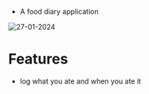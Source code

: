 - A food diary application

![27-01-2024](./github/screenshot.png)

# Features
- log what you ate and when you ate it
